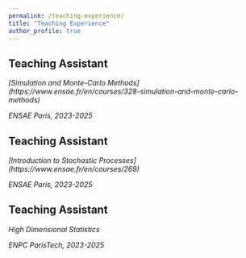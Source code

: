 ```yaml
---
permalink: /teaching-experience/
title: "Teaching Experience"
author_profile: true
---
```


Teaching Assistant
------
<address>
[Simulation and Monte-Carlo Methods](https://www.ensae.fr/en/courses/328-simulation-and-monte-carlo-methods)

ENSAE Paris, 2023-2025
</address>

Teaching Assistant
------
<address>
[Introduction to Stochastic Processes](https://www.ensae.fr/en/courses/269)

ENSAE Paris, 2023-2025
</address>

Teaching Assistant
------
<address>
High Dimensional Statistics

ENPC ParisTech, 2023-2025
</address>
